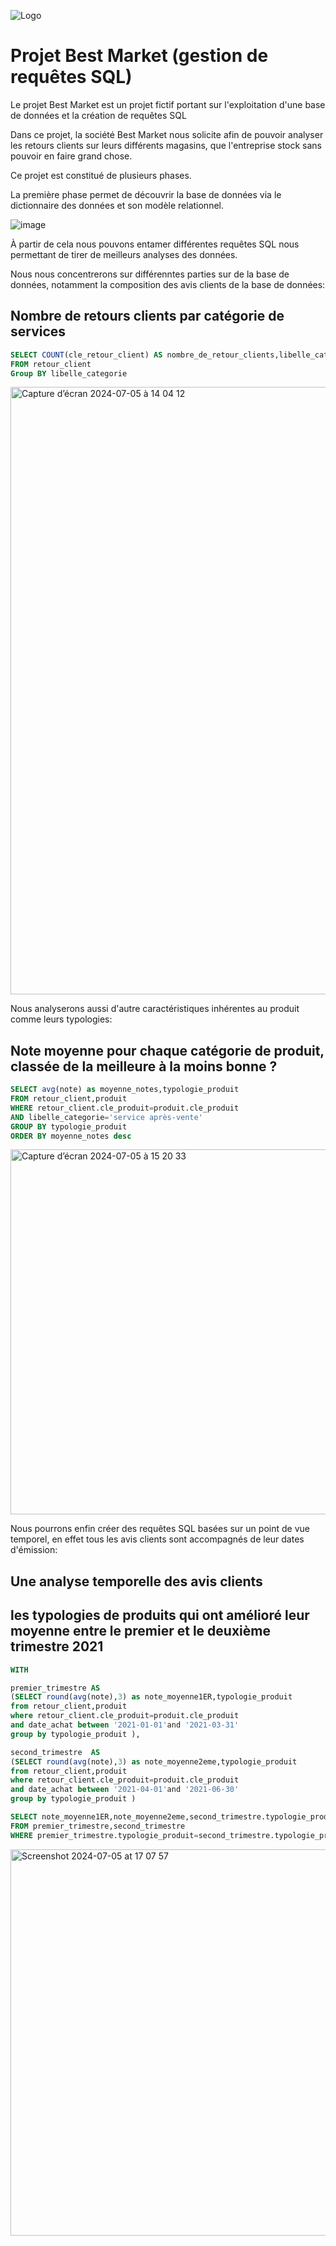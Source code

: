 ![Logo](https://github.com/y-njvftest/projet-Best-Market-gestion-de-base-de-donnees-SQL/blob/main/logo%20Best%20Market.png)

# Projet Best Market (gestion de requêtes SQL)

Le projet Best Market est un projet fictif portant sur l'exploitation d'une base de données et la création de requêtes SQL

Dans ce projet, la société Best Market nous solicite afin de pouvoir analyser les retours clients sur leurs différents magasins, que l'entreprise stock sans pouvoir en faire grand chose.

Ce projet est constitué de plusieurs phases.

La première phase permet de découvrir la base de données via le dictionnaire des données et son modèle relationnel.

![image](https://github.com/y-njvftest/projet-Best-Market-gestion-de-base-de-donnees-SQL/assets/166219135/3c885b12-d4ea-4867-a4cb-e04140f451e0)

À partir de cela nous pouvons entamer différentes requêtes SQL nous permettant de tirer de meilleurs analyses des données.

Nous nous concentrerons sur différenntes parties sur de la base de données, notamment la composition des avis clients de la base de données:

## Nombre de retours clients par catégorie de services 

```SQL
SELECT COUNT(cle_retour_client) AS nombre_de_retour_clients,libelle_categorie
FROM retour_client
Group BY libelle_categorie
```
<img width="972" alt="Capture d’écran 2024-07-05 à 14 04 12" src="https://github.com/y-njvftest/projet-Best-Market-gestion-de-base-de-donnees-SQL/assets/166219135/adb70984-73b8-40ff-b47b-75db88942e3a">

Nous analyserons aussi d'autre caractéristiques inhérentes au produit comme leurs typologies:

## Note moyenne pour chaque catégorie de produit, classée de la meilleure à la moins bonne ?

```SQL 
SELECT avg(note) as moyenne_notes,typologie_produit
FROM retour_client,produit
WHERE retour_client.cle_produit=produit.cle_produit
AND libelle_categorie='service après-vente'
GROUP BY typologie_produit
ORDER BY moyenne_notes desc
```
<img width="584" alt="Capture d’écran 2024-07-05 à 15 20 33" src="https://github.com/y-njvftest/projet-Best-Market-gestion-de-base-de-donnees-SQL/assets/166219135/23279fe6-e6a2-47d4-b1b7-747334521695">

Nous pourrons enfin créer des requêtes SQL basées sur un point de vue temporel, en effet tous les avis clients sont accompagnés de leur dates d'émission:

## Une analyse temporelle des avis clients

## les typologies de produits qui ont amélioré leur moyenne entre le premier et le deuxième trimestre 2021

```SQL
WITH

premier_trimestre AS
(SELECT round(avg(note),3) as note_moyenne1ER,typologie_produit
from retour_client,produit
where retour_client.cle_produit=produit.cle_produit
and date_achat between '2021-01-01'and '2021-03-31'
group by typologie_produit ),

second_trimestre  AS
(SELECT round(avg(note),3) as note_moyenne2eme,typologie_produit
from retour_client,produit
where retour_client.cle_produit=produit.cle_produit
and date_achat between '2021-04-01'and '2021-06-30'
group by typologie_produit )

SELECT note_moyenne1ER,note_moyenne2eme,second_trimestre.typologie_produit
FROM premier_trimestre,second_trimestre
WHERE premier_trimestre.typologie_produit=second_trimestre.typologie_produit

```

<img width="618" alt="Screenshot 2024-07-05 at 17 07 57" src="https://github.com/y-njvftest/projet-Best-Market-gestion-de-base-de-donnees-SQL/assets/166219135/fb3fb863-b385-47fb-aae2-d644bfc97ba4">



